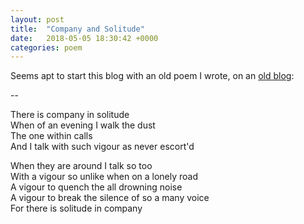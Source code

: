 ```yaml
---
layout: post
title:  "Company and Solitude"
date:   2018-05-05 18:30:42 +0000
categories: poem
---
```


Seems apt to start this blog with an old poem I wrote, on an [old
blog][thelousywriter]:

--

There is company in solitude<br/>
When of an evening I walk the dust<br/>
The one within calls<br/>
And I talk with such vigour as never escort'd

When they are around I talk so too<br/>
With a vigour so unlike when on a lonely road<br/>
A vigour to quench the all drowning noise<br/>
A vigour to break the silence of so a many voice<br/>
For there is solitude in company

[thelousywriter]: https://thelousywriter.blogspot.com
